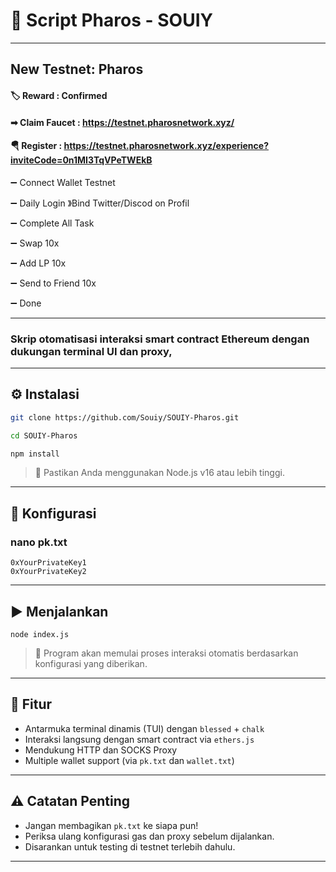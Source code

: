 # 🚀 Script Pharos - SOUIY

---

## New Testnet: Pharos

#### 🏷 Reward : Confirmed 

#### ➡ Claim Faucet : https://testnet.pharosnetwork.xyz/

#### 🪂 Register : https://testnet.pharosnetwork.xyz/experience?inviteCode=0n1MI3TqVPeTWEkB

➖ Connect Wallet Testnet

➖ Daily Login 》Bind Twitter/Discod on Profil

➖ Complete All Task

➖ Swap 10x

➖ Add LP 10x

➖ Send to Friend 10x

➖ Done

---

### Skrip otomatisasi interaksi smart contract Ethereum dengan dukungan terminal UI dan proxy, 

---

## ⚙️ Instalasi

```bash
git clone https://github.com/Souiy/SOUIY-Pharos.git

cd SOUIY-Pharos

npm install
```

> 📝 Pastikan Anda menggunakan Node.js v16 atau lebih tinggi.


---

## 🔧 Konfigurasi


### nano pk.txt

```
0xYourPrivateKey1
0xYourPrivateKey2
```
---

## ▶️ Menjalankan
```
node index.js
```

> 📝 Program akan memulai proses interaksi otomatis berdasarkan konfigurasi yang diberikan.

---

## 🧰 Fitur

- Antarmuka terminal dinamis (TUI) dengan `blessed` + `chalk`
- Interaksi langsung dengan smart contract via `ethers.js`
- Mendukung HTTP dan SOCKS Proxy
- Multiple wallet support (via `pk.txt` dan `wallet.txt`)

---

## ⚠️ Catatan Penting

- Jangan membagikan `pk.txt` ke siapa pun!
- Periksa ulang konfigurasi gas dan proxy sebelum dijalankan.
- Disarankan untuk testing di testnet terlebih dahulu.

---


